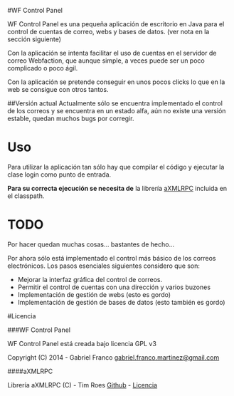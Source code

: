 #WF Control Panel


WF Control Panel es una pequeña aplicación de escritorio en Java para 
el control de cuentas de correo, webs y bases de datos. (ver nota en
la sección siguiente)

Con la aplicación se intenta facilitar el uso de cuentas en el 
servidor de correo Webfaction, que aunque simple, a veces puede ser un 
poco complicado o poco ágil.

Con la aplicación se pretende conseguir en unos pocos clicks lo que en 
la web se consigue con otros tantos.

##Versión actual
Actualmente sólo se encuentra implementado el control de los correos y
se encuentra en un estado alfa, aún no existe una versión estable,
quedan muchos bugs por corregir.

Uso
===

Para utilizar la aplicación tan sólo hay que compilar el código y 
ejecutar la clase login como punto de entrada.

**Para su correcta ejecución se necesita de** la librería 
[aXMLRPC](https://github.com/timroes/aXMLRPC) incluida en el 
classpath.

TODO
====

Por hacer quedan muchas cosas... bastantes de hecho...

Por ahora sólo está implementado el control más básico de los correos 
electrónicos. Los pasos esenciales siguientes considero que son:

* Mejorar la interfaz gráfica del control de correos.
* Permitir el control de cuentas con una dirección y varios buzones
* Implementación de gestión de webs (esto es gordo)
* Implementación de gestión de bases de datos (esto también es gordo)

#Licencia

###WF Control Panel

WF Control Panel está creada bajo licencia GPL v3

Copyright (C) 2014 - Gabriel Franco <gabriel.franco.martinez@gmail.com>

####aXMLRPC

Librería aXMLRPC (C) - Tim Roes 
[Github](https://github.com/timroes/aXMLRPC) - 
[Licencia](https://github.com/timroes/aXMLRPC/blob/master/LICENSE)

